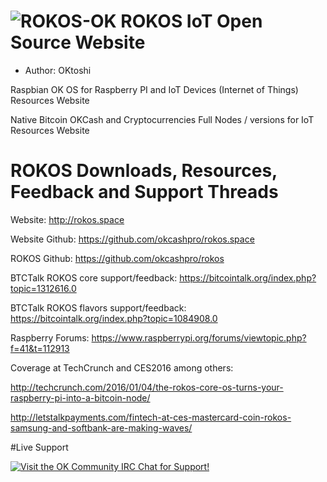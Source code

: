 ![ROKOS-OK](http://i.imgur.com/XPXrqBg.png)
ROKOS IoT Open Source Website
=========================== 
* Author: OKtoshi

Raspbian OK OS for Raspberry PI and IoT Devices (Internet of Things) Resources Website

Native Bitcoin OKCash and Cryptocurrencies Full Nodes / versions for IoT Resources Website

ROKOS Downloads, Resources, Feedback and Support Threads 
===========================

Website: http://rokos.space

Website Github: https://github.com/okcashpro/rokos.space

ROKOS Github: https://github.com/okcashpro/rokos

BTCTalk ROKOS core support/feedback: https://bitcointalk.org/index.php?topic=1312616.0

BTCTalk ROKOS flavors support/feedback: https://bitcointalk.org/index.php?topic=1084908.0

Raspberry Forums: https://www.raspberrypi.org/forums/viewtopic.php?f=41&t=112913

Coverage at TechCrunch and CES2016 among others: 

http://techcrunch.com/2016/01/04/the-rokos-core-os-turns-your-raspberry-pi-into-a-bitcoin-node/

http://letstalkpayments.com/fintech-at-ces-mastercard-coin-rokos-samsung-and-softbank-are-making-waves/


#Live Support

[![Visit the OK Community IRC Chat for Support!](https://kiwiirc.com/buttons/irc.freenode.net/okcash.png)](https://kiwiirc.com/client/irc.freenode.net/?nick=ok|?&theme=cli#okcash)
